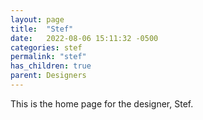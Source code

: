 ```yaml
---
layout: page
title:  "Stef"
date:   2022-08-06 15:11:32 -0500
categories: stef
permalink: "stef"
has_children: true
parent: Designers
---
```

This is the home page for the designer, Stef.
